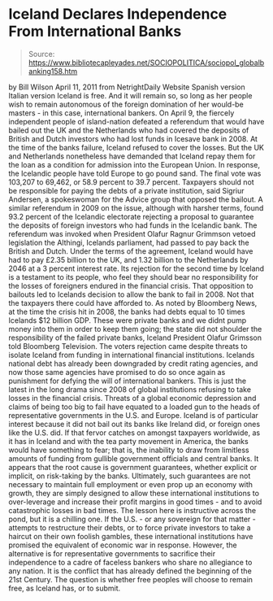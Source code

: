 # Iceland Declares Independence From International Banks

> Source: https://www.bibliotecapleyades.net/SOCIOPOLITICA/sociopol_globalbanking158.htm

by Bill Wilson
April 11, 2011
from
NetrightDaily Website
Spanish version
Italian
version
Iceland is free. And it will remain so, so long
as her people wish to remain autonomous of the foreign domination of her
would-be masters - in this case,
international bankers.
On April 9, the fiercely independent people of island-nation defeated a
referendum that would have bailed out the UK and the Netherlands who had
covered the deposits of British and Dutch investors who had lost funds in
Icesave bank in 2008.
At the time of the banks failure, Iceland refused to cover the losses. But
the UK and Netherlands nonetheless have demanded that Iceland repay them for
the loan as a condition for admission into the European Union.
In response, the Icelandic people have told Europe to go pound sand.
The
final vote was 103,207 to 69,462, or 58.9
percent to 39.7 percent.
Taxpayers should not be responsible for
paying the debts of a private institution, said Sigriur Andersen, a
spokeswoman for the Advice group that opposed the bailout.
A similar referendum in 2009 on the issue,
although with harsher terms, found 93.2 percent of the Icelandic electorate
rejecting a proposal to guarantee the deposits of foreign investors who had
funds in the Icelandic bank.
The referendum was invoked when President
Olafur Ragnur Grimmson vetoed
legislation the Althingi, Icelands parliament, had passed to pay back the
British and Dutch.
Under the terms of the agreement,
Iceland would have had to pay £2.35 billion
to the UK, and 1.32 billion to the Netherlands by 2046 at a 3 percent
interest rate. Its rejection for the second time by Iceland is a testament
to its people, who feel they should bear no responsibility for the losses of
foreigners endured in the financial crisis.
That opposition to bailouts led to Icelands decision to allow the bank to
fail in 2008. Not that the taxpayers there could have afforded to.
As noted
by Bloomberg News, at the time the crisis
hit in 2008,
the banks had debts equal to 10 times
Icelands $12 billion GDP.
These were private banks and we didnt pump money into them in order to
keep them going; the state did not shoulder the responsibility of the
failed private banks, Iceland President Olafur Grimsson told Bloomberg
Television.
The voters rejection came despite threats to
isolate Iceland from funding in international financial institutions.
Icelands national debt has already been
downgraded by credit rating agencies, and now those same agencies have
promised to do so once again as punishment for defying the will of
international bankers.
This is just the latest in the long drama since 2008 of global institutions
refusing to take losses in the financial crisis.
Threats of a global economic depression and
claims of being too big to fail have equated to a loaded gun to the heads
of representative governments in the U.S. and Europe. Iceland is of
particular interest because it did not bail out its banks like Ireland did,
or foreign ones like the U.S. did.
If that fervor catches on amongst taxpayers worldwide, as it has in Iceland
and with the tea party movement in America, the banks would have something
to fear; that is, the inability to draw from limitless amounts of funding
from gullible government officials and central banks.
It appears that the root cause is government
guarantees, whether explicit or implicit, on risk-taking by the banks.
Ultimately, such guarantees are not necessary to maintain full employment or
even prop up an economy with growth, they are simply designed to allow these
international institutions to over-leverage and increase their profit
margins in good times - and to avoid catastrophic losses in bad times.
The lesson here is instructive across the pond, but it is a chilling one.
If the U.S. - or any sovereign for that matter -
attempts to restructure their debts, or to force private investors to take a
haircut on their own foolish gambles, these international institutions have
promised the equivalent of economic war in response.
However, the alternative is for representative
governments to sacrifice their independence to a cadre of faceless
bankers who share no allegiance to any nation. It is the conflict that
has already defined the beginning of the 21st Century.
The question is whether free peoples will choose
to remain free, as Iceland has, or to submit.
